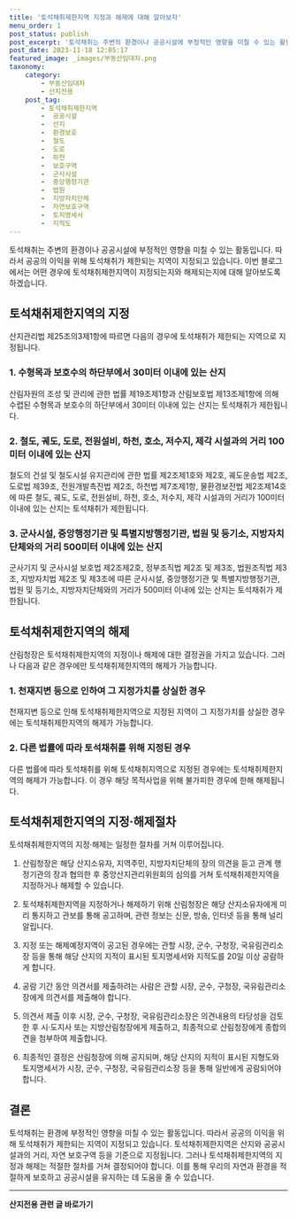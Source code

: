 ```yaml
---
title: '토석채취제한지역 지정과 해제에 대해 알아보자'
menu_order: 1
post_status: publish
post_excerpt: '토석채취는 주변의 환경이나 공공시설에 부정적인 영향을 미칠 수 있는 활동입니다. 따라서 공공의 이익을 위해 토석채취가 제한되는 지역이 지정되고 있습니다. 이번 블로그에서는 어떤 경우에 토석채취제한지역이 지정되는지와 해제되는지에 대해 알아보도록 하겠습니다.'
post_date: 2023-11-18 12:05:17
featured_image: _images/부동산임대차.png
taxonomy:
    category:
        - 부동산임대차
        - 산지전용
    post_tag:
        - 토석채취제한지역
        -  공공시설
        -  산지
        -  환경보호
        -  철도
        -  도로
        -  하천
        -  보호구역
        -  군사시설
        -  중앙행정기관
        -  법원
        -  지방자치단체
        -  자연보호구역
        -  토지명세서
        -  지적도
---
```



토석채취는 주변의 환경이나 공공시설에 부정적인 영향을 미칠 수 있는 활동입니다. 따라서 공공의 이익을 위해 토석채취가 제한되는 지역이 지정되고 있습니다. 이번 블로그에서는 어떤 경우에 토석채취제한지역이 지정되는지와 해제되는지에 대해 알아보도록 하겠습니다.

## 토석채취제한지역의 지정

산지관리법 제25조의3제1항에 따르면 다음의 경우에 토석채취가 제한되는 지역으로 지정됩니다.

### 1. 수형목과 보호수의 하단부에서 30미터 이내에 있는 산지
산림자원의 조성 및 관리에 관한 법률 제19조제1항과 산림보호법 제13조제1항에 의해 수렵된 수형목과 보호수의 하단부에서 30미터 이내에 있는 산지는 토석채취가 제한됩니다.

### 2. 철도, 궤도, 도로, 전원설비, 하천, 호소, 저수지, 제각 시설과의 거리 100미터 이내에 있는 산지
철도의 건설 및 철도시설 유지관리에 관한 법률 제2조제1호와 제2호, 궤도운송법 제2조, 도로법 제39조, 전원개발촉진법 제2조, 하천법 제7조제1항, 물환경보전법 제2조제14호에 따른 철도, 궤도, 도로, 전원설비, 하천, 호소, 저수지, 제각 시설과의 거리가 100미터 이내에 있는 산지는 토석채취가 제한됩니다.

### 3. 군사시설, 중앙행정기관 및 특별지방행정기관, 법원 및 등기소, 지방자치단체와의 거리 500미터 이내에 있는 산지
군사기지 및 군사시설 보호법 제2조제2호, 정부조직법 제2조 및 제3조, 법원조직법 제3조, 지방자치법 제2조 및 제3조에 따른 군사시설, 중앙행정기관 및 특별지방행정기관, 법원 및 등기소, 지방자치단체와의 거리가 500미터 이내에 있는 산지는 토석채취가 제한됩니다.

## 토석채취제한지역의 해제

산림청장은 토석채취제한지역의 지정이나 해제에 대한 결정권을 가지고 있습니다. 그러나 다음과 같은 경우에만 토석채취제한지역의 해제가 가능합니다.

### 1. 천재지변 등으로 인하여 그 지정가치를 상실한 경우
천재지변 등으로 인해 토석채취제한지역으로 지정된 지역이 그 지정가치를 상실한 경우에는 토석채취제한지역의 해제가 가능합니다.

### 2. 다른 법률에 따라 토석채취를 위해 지정된 경우
다른 법률에 따라 토석채취를 위해 토석채취지역으로 지정된 경우에는 토석채취제한지역의 해제가 가능합니다. 이 경우 해당 목적사업을 위해 불가피한 경우에 한해 해제됩니다.

## 토석채취제한지역의 지정·해제절차

토석채취제한지역의 지정·해제는 일정한 절차를 거쳐 이루어집니다.

1. 산림청장은 해당 산지소유자, 지역주민, 지방자치단체의 장의 의견을 듣고 관계 행정기관의 장과 협의한 후 중앙산지관리위원회의 심의를 거쳐 토석채취제한지역을 지정하거나 해제할 수 있습니다.

2. 토석채취제한지역을 지정하거나 해제하기 위해 산림청장은 해당 산지소유자에게 미리 통지하고 관보를 통해 공고하며, 관련 정보는 신문, 방송, 인터넷 등을 통해 널리 알립니다.

3. 지정 또는 해제예정지역이 공고된 경우에는 관할 시장, 군수, 구청장, 국유림관리소장 등을 통해 해당 산지의 지적이 표시된 토지명세서와 지적도를 20일 이상 공람하게 합니다.

4. 공람 기간 동안 의견서를 제출하려는 사람은 관할 시장, 군수, 구청장, 국유림관리소장에게 의견서를 제출해야 합니다.

5. 의견서 제출 이후 시장, 군수, 구청장, 국유림관리소장은 의견내용의 타당성을 검토한 후 시·도지사 또는 지방산림청장에게 제출하고, 최종적으로 산림청장에게 종합의견을 첨부하여 제출합니다.

6. 최종적인 결정은 산림청장에 의해 공지되며, 해당 산지의 지적이 표시된 지형도와 토지명세서가 시장, 군수, 구청장, 국유림관리소장 등을 통해 일반에게 공람되어야 합니다.

## 결론

토석채취는 환경에 부정적인 영향을 미칠 수 있는 활동입니다. 따라서 공공의 이익을 위해 토석채취가 제한되는 지역이 지정되고 있습니다. 토석채취제한지역은 산지와 공공시설과의 거리, 자연 보호구역 등을 기준으로 지정됩니다. 그러나 토석채취제한지역의 지정과 해제는 적절한 절차를 거쳐 결정되어야 합니다. 이를 통해 우리의 자연과 환경을 적절하게 보호하고 공공시설을 유지하는 데 도움을 줄 수 있습니다.
<!-- wp:separator -->
<hr class="wp-block-separator has-alpha-channel-opacity"/>
<!-- /wp:separator -->

<!-- wp:group {"backgroundColor":"base","layout":{"type":"constrained"}} -->
<div class="wp-block-group has-base-background-color has-background"><!-- wp:paragraph {"align":"center","fontSize":"medium"} -->
<p class="has-text-align-center has-large-font-size"><strong>산지전용 관련 글 바로가기</strong></p>
<!-- /wp:paragraph -->


<!-- wp:latest-posts
{"categories":[{"id":23287,"count":19,"description":"","link":"https://uknowlaw.com/category/%ec%82%b0%ec%a7%80%ec%a0%84%ec%9a%a9/","name":"산지전용","slug":"산지전용","taxonomy":"category","parent":0,"meta":[],"_links":{"self":[{"href":"https://uknowlaw.com/wp-json/wp/v2/categories/23287"}],"collection":[{"href":"https://uknowlaw.com/wp-json/wp/v2/categories"}],"about":[{"href":"https://uknowlaw.com/wp-json/wp/v2/taxonomies/category"}],"wp:post_type":[{"href":"https://uknowlaw.com/wp-json/wp/v2/posts?categories=23287"}],"curies":[{"name":"wp","href":"https://api.w.org/{rel}","templated":true}]}}],"postsToShow":100,"excerptLength":28,"postLayout":"grid","columns":2,"featuredImageAlign":"left","featuredImageSizeSlug":"large","fontSize":"small"} /--></div>
<!-- /wp:group -->
